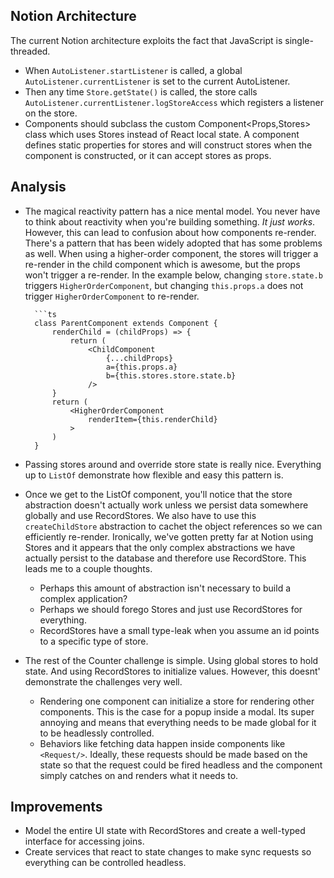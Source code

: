 ## Notion Architecture

The current Notion architecture exploits the fact that JavaScript is single-threaded.
- When `AutoListener.startListener` is called, a global `AutoListener.currentListener` is set to the current AutoListener.
- Then any time `Store.getState()` is called, the store calls `AutoListener.currentListener.logStoreAccess` which registers a listener on the store.
- Components should subclass the custom Component<Props,Stores> class which uses Stores instead of React local state. A component defines static properties for stores and will construct stores when the component is constructed, or it can accept stores as props.

## Analysis

- The magical reactivity pattern has a nice mental model. You never have to think about reactivity when you're building something. *It just works*. However, this can lead to confusion about how components re-render. There's a pattern that has been widely adopted that has some problems as well. When using a higher-order component, the stores will trigger a re-render in the child component which is awesome, but the props won't trigger a re-render. In the example below, changing `store.state.b` triggers `HigherOrderComponent`, but changing `this.props.a` does not trigger `HigherOrderComponent` to re-render.

		```ts
		class ParentComponent extends Component {
			renderChild = (childProps) => {
				return (
					<ChildComponent
						{...childProps}
						a={this.props.a}
						b={this.stores.store.state.b}
					/>
			}
			return (
				<HigherOrderComponent
					renderItem={this.renderChild}
				>
			)
		}

- Passing stores around and override store state is really nice. Everything up to `ListOf` demonstrate how flexible and easy this pattern is.

- Once we get to the ListOf component, you'll notice that the store abstraction doesn't actually work unless we persist data somewhere globally and use RecordStores. We also have to use this `createChildStore` abstraction to cachet the object references so we can efficiently re-render. Ironically, we've gotten pretty far at Notion using Stores and it appears that the only complex abstractions we have actually persist to the database and therefore use RecordStore. This leads me to a couple thoughts.
	- Perhaps this amount of abstraction isn't necessary to build a complex application?
	- Perhaps we should forego Stores and just use RecordStores for everything.
	- RecordStores have a small type-leak when you assume an id points to a specific type of store.

- The rest of the Counter challenge is simple. Using global stores to hold state. And using RecordStores to initialize values. However, this doesnt' demonstrate the challenges very well.
	- Rendering one component can initialize a store for rendering other components. This is the case for a popup inside a modal. Its super annoying and means that everything needs to be made global for it to be headlessly controlled.
	- Behaviors like fetching data happen inside components like `<Request/>`. Ideally, these requests should be made based on the state so that the request could be fired headless and the component simply catches on and renders what it needs to.

## Improvements

- Model the entire UI state with RecordStores and create a well-typed interface for accessing joins.
- Create services that react to state changes to make sync requests so everything can be controlled headless.